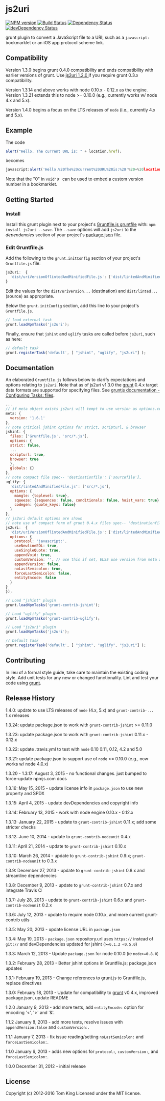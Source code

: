 # js2uri
[![NPM version][npm-image]][npm-url] [![Build Status][build-image]][build-url]
[![Dependency Status][dep-image]][dep-url] [![devDependency Status][devDep-image]][devDep-url]

grunt plugin to convert a JavaScript file to a URI, such as a `javascript:` bookmarklet
or an iOS app protocol scheme link.

## Compatibility
Version 1.3.0 begins grunt 0.4.0 compatibility and ends compatibility with earlier
versions of grunt. Use [js2uri 1.2.0 ] if you require grunt 0.3.x compatibility.

Version 1.3.14 and above works with node 0.10.x - 0.12.x as the engine. Version 1.3.21
extends this to node >= 0.10.0 (e.g., currently works w/ node 4.x and 5.x).

Version 1.4.0 begins a focus on the LTS releases of `node` (i.e., currently 4.x and 5.x).

## Example
The code

```javascript
alert("Hello. The current URL is: " + location.href);
```

becomes
```javascript
javascript:alert('Hello.%20The%20current%20URL%20is:%20'%20+%20location.href);void'0'
```
Note that the "0" in `void'0'` can be used to embed a custom version number in a bookmarklet.

## Getting Started
### Install
Install this grunt plugin next to your project's [Gruntfile.js gruntfile][getting_started]
with: `npm install js2uri --save`. The `--save` options will add `js2uri` to the
_dependencies_ section of your project's [package.json] file.

### Edit Gruntfile.js

Add the following to the `grunt.initConfig` section of your project's `Gruntfile.js` file:
```javascript
js2uri:  {
  'dist/uriVersionOflintedAndMinifiedFile.js': ['dist/lintedAndMinifiedFile.js']
}
```
Edit the  values for the `dist/uriVersion...` (destination) and `dist/linted...` (source)
as appropriate.

Below the `grunt.initConfig` section, add this line to your project's `Gruntfile.js`.

```javascript
// load external task
grunt.loadNpmTasks('js2uri');
```

Finally, ensure that `jshint` and `uglify` tasks are called before `js2uri`, such as here:

```javascript
// default task
grunt.registerTask('default', [ "jshint", "uglify", "js2uri"] );
```

## Documentation
An elaborated `Gruntfile.js` follows below to clarify expectations and options relating to
`js2uri`. Note that as of js2uri v1.3.0 the [grunt] 0.4.x target data formats are
supported for specifying files. See [gruntjs documentation - Configuring Tasks: files].

```javascript
...
// if meta object exists js2uri will tempt to use version as options.customVersion value
meta: {
  version: '1.6.1'
},
// note critical jshint options for strict, scripturl, & browser
jshint: {
  files: ['Gruntfile.js', 'src/*.js'],
  options: {
  strict: false,
  ...
  scripturl: true,
  browser: true
  },
  globals: {}
},
// note compact file spec-- 'destinationfile': ['sourcefile'],
uglify: {
  'dist/lintedAndMinifiedFile.js': ['src/*.js'],
  options: {
    mangle: {toplevel: true},
    squeeze: {sequences: false, conditionals: false, hoist_vars: true},
    codegen: {quote_keys: false}
  }
},
// js2uri default options are shown
// note use of compact form of grunt 0.4.x files spec-- 'destinationfile': ['sourcefile'],
js2uri:  {
  'dist/uriVersionOflintedAndMinifiedFile.js': ['dist/lintedAndMinifiedFile.js'],
  options: {
    protocol: 'javascript:',
    useNewlineEOL: true,
    useSingleQuote: true,
    appendVoid: true,
    customVersion: '', // use this if set, ELSE use version from meta above (if available)
    appendVersion: false,
    noLastSemicolon: true,
    forceLastSemicolon: false,
    entityEncode: false
  }
}
});

// Load "jshint" plugin
grunt.loadNpmTasks('grunt-contrib-jshint');

// Load "uglify" plugin
grunt.loadNpmTasks('grunt-contrib-uglify');

// Load "js2uri" plugin
grunt.loadNpmTasks('js2uri');

// Default task
grunt.registerTask('default', [ "jshint", "uglify", "js2uri"] );
```

## Contributing
In lieu of a formal style guide, take care to maintain the existing coding style.
Add unit tests for any new or changed functionality.
Lint and test your code using [grunt][grunt].

## Release History

1.4.0: update to use LTS releases of `node` (4.x, 5.x) and `grunt-contrib-...` 1.x releases

1.3.24: update package.json to work with `grunt-contrib-jshint` >= 0.11.0

1.3.23: update package.json to work with `grunt-contrib-jshint` 0.11.x - 0.12.x

1.3.22: update .travis.yml to test with `node` 0.10 0.11, 0.12, 4.2 and 5.0

1.3.21: update package.json to support use of `node` >= 0.10.0 (e.g., now works w/ node 4.0.x)

1.3.20 - 1.3.17: August 3, 2015 - no functional changes. just bumped to force-update npmjs.com docs

1.3.16: May 15, 2015 - update license info in `package.json` to use new property and SPDX

1.3.15: April 4, 2015 - update devDependencies and copyright info

1.3.14: February 13, 2015 - work with node engine 0.10.x - 0.12.x

1.3.13: January 22, 2015 - update to `grunt-contrib-jshint` 0.11.x; add some stricter checks

1.3.12: June 10, 2014 - update to `grunt-contrib-nodeunit` 0.4.x

1.3.11: April 21, 2014 - update to `grunt-contrib-jshint` 0.10.x

1.3.10: March 26, 2014 - update to `grunt-contrib-jshint` 0.9.x; `grunt-contrib-nodeunit` to 0.3.x

1.3.9: December 27, 2013 - update to `grunt-contrib-jshint` 0.8.x and streamline dependencies

1.3.8: December 9, 2013 - update to `grunt-contrib-jshint` 0.7.x and integrate Travis CI

1.3.7: July 28, 2013 - update to `grunt-contrib-jshint` 0.6.x and `grunt-contrib-nodeunit` 0.2.x

1.3.6: July 12, 2013 - update to require node 0.10.x, and more current grunt-contrib utils

1.3.5: May 20, 2013 - update license URL in `package.json`

1.3.4: May 19, 2013 - `package.json` repository.url uses `https://` instead of `git://`
and devDependencies updated for jshint (`>=0.1.2 <0.5.0`)

1.3.3: March 12, 2013 - Update `package.json` for node 0.10.0 (ie `node>=0.8.0`)

1.3.2: February 28, 2013 - Better jshint options in Gruntfile.js; package.json updates

1.3.1: February 19, 2013 - Change references to grunt.js to Gruntfile.js, replace directives

1.3.0: February 18, 2013 - Update for compatibility to [grunt] v0.4.x, improved package.json, update README

1.2.0 January 9, 2013 - add more tests, add `entityEncode:` option for encoding '<', '>' and '&'.

1.1.2 January 8, 2013 - add more tests, resolve issues with `appendVersion:false` and `customVersion:`.

1.1.1 January 7, 2013 - fix issue reading/setting `noLastSemicolon:` and `forceLastSemicolon:`.

1.1.0 January 6, 2013 - adds new options for `protocol:`, `customVersion:`, and `forceLastSemicolon:`.

1.0.0 December 31, 2012 - initial release


## License
Copyright (c) 2012-2016 Tom King
Licensed under the MIT license.

<!-- reference URLs -->

[build-image]: https://secure.travis-ci.org/mobilemind/js2uri.svg?branch=master

[build-url]: https://travis-ci.org/mobilemind/js2uri

[npm-image]: https://img.shields.io/npm/v/js2uri.svg

[npm-url]: https://www.npmjs.com/package/js2uri

[dep-image]: https://david-dm.org/mobilemind/js2uri.svg

[dep-url]: https://david-dm.org/mobilemind/js2uri

[devDep-image]: https://img.shields.io/david/dev/mobilemind/js2uri.svg

[devDep-url]: https://david-dm.org/mobilemind/js2uri#info=devDependencies

[grunt]: http://gruntjs.com/

[gruntjs documentation - Configuring Tasks: files]: http://gruntjs.com/configuring-tasks#files

[getting_started]: http://gruntjs.com/getting-started#the-gruntfile

[package.json]: https://docs.npmjs.com/files/package.json

[js2uri 1.2.0 ]: https://github.com/mobilemind/js2uri/tree/1.2.0
